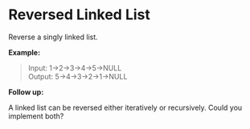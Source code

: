 # Reversed Linked List

Reverse a singly linked list.

**Example:**
>Input: 1->2->3->4->5->NULL  
Output: 5->4->3->2->1->NULL

**Follow up:**

A linked list can be reversed either iteratively or recursively. Could you implement both?